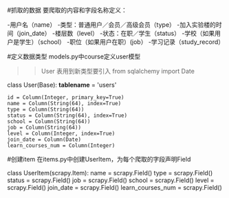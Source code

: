 #抓取的数据
要爬取的内容和字段名称定义：

   -用户名（name）
   -类型：普通用户／会员／高级会员（type）
   -加入实验楼的时间（join_date）
   -楼层数（level）
   -状态：在职／学生（status）
   -学校（如果用户是学生）（school）
   -职位（如果用户在职）(job）
   -学习记录（study_record）

#定义数据类型
models.py中course定义user模型

>>
>> User 表用到新类型要引入
from sqlalchemy import Date

class User(Base):
    __tablename__ = 'users'

    id = Column(Integer, primary_key=True)
    name = Column(String(64), index=True)
    type = Column(String(64))
    status = Column(String(64), index=True)
    school = Column(String(64))
    job = Column(String(64))
    level = Column(Integer, index=True)
    join_date = Column(Date)
    learn_courses_num = Column(Integer)
>>

#创建item
在items.py中创建UserItem，为每个爬取的字段声明Field
>>
class UserItem(scrapy.Item):
    name = scrapy.Field()
    type = scrapy.Field()
    status = scrapy.Field()
    job = scrapy.Field()
    school = scrapy.Field()
    level = scrapy.Field()
    join_date = scrapy.Field()
    learn_courses_num = scrapy.Field()
>>